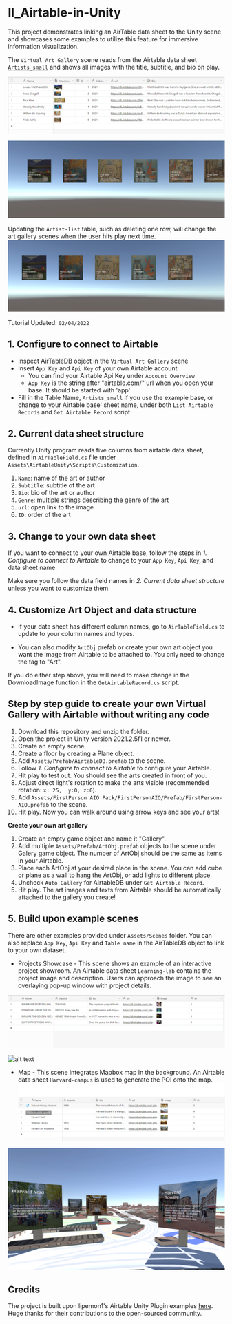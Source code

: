 # ll_Airtable-in-Unity

This project demonstrates linking an AirTable data sheet to the Unity scene and showcases some examples to utilize this feature for immersive information visualization. 

The `Virtual Art Gallery` scene reads from the Airtable data sheet [`Artists_small`](https://airtable.com/appV5LgA8wXE1FnXZ/tbl6BD4rsBZ4ma5nw/viwbGD5PDBeyGNfSO?blocks=hide) and shows all images with the title, subtitle, and bio on play.

![airtable format](/Screenshot/artist_table.png)

![art gallery](/Screenshot/Capture.PNG)

Updating the `Artist-list` table, such as deleting one row, will change the art gallery scenes when the user hits play next time.
![art gallery-update](/Screenshot/CaptureAfter.PNG)


Tutorial Updated: `02/04/2022`
## 1. Configure to connect to Airtable
* Inspect AirTableDB object in the `Virtual Art Gallery` scene
* Insert `App Key` and `Api Key` of your own Airtable account
    * You can find your Airtable Api Key under `Account Overview`
    * `App Key` is the string after "airtable.com/" url when you open your base. It should be started with 'app'
* Fill in the Table Name, `Artists_small` if you use the example base, or change to your Airtable base' sheet name, under both `List Airtable Records` and `Get Airtable Record` script

## 2. Current data sheet structure
Currently Unity program reads  five columns from airtable data sheet, defined in `AirTableField.cs` file under `Assets\AirtableUnity\Scripts\Customization`.
1. `Name`: name of the art or author
2. `Subtitle`: subtitle of the art
3. `Bio`: bio of the art or author
4. `Genre`: multiple strings describing the genre of the art
5. `url`: open link to the image
6. `ID`: order of the art


## 3. Change to your own data sheet
If you want to connect to your own Airtable base, follow the steps in *1. Configure to connect to Airtable* to change to your
`App Key`, `Api Key`, and data sheet name.

Make sure you follow the data field names in *2. Current data sheet structure* unless you want to customize them.


## 4. Customize Art Object and data structure
* If your data sheet has different column names, go to `AirTableField.cs` to update to your column names and types.

* You can also modify `ArtObj` prefab or create your own art object you want the image from Airtable to be attached to. You only need to change the tag to "Art".

If you do either step above, you will need to make change in the DownloadImage function in the `GetAirtableRecord.cs` script.

## Step by step guide to create your own Virtual Gallery with Airtable without writing any code
1. Download this repository and unzip the folder.
2. Open the project in Unity version 2021.2.5f1 or newer.
3. Create an empty scene.
4. Create a floor by creating a Plane object.
5. Add `Assets/Prefab/AirtableDB.prefab` to the scene.
6. Follow *1. Configure to connect to Airtable* to configure your Airtable.
7. Hit play to test out. You should see the arts created in front of you.
8. Adjust direct light's rotation to make the arts visible (recommended rotation: `x: 25,  y:0, z:0`).
9. Add `Assets/FirstPerson AIO Pack/FirstPersonAIO/Prefab/FirstPerson-AIO.prefab` to the scene.
10. Hit play. Now you can walk around using arrow keys and see your arts!

**Create your own art gallery**
1. Create an empty game object and name it "Gallery".
2. Add multiple `Assets/Prefab/ArtObj.prefab` objects to the scene under Galery game object. The number of ArtObj should be the same as items in your Airtable.
3. Place each ArtObj at your desired place in the scene. You can add cube or plane as a wall to hang the ArtObj, or add lights to different place.
4. Uncheck `Auto Gallery` for AirtableDB under `Get Airtable Record`.
5. Hit play. The art images and texts from Airtable should be automatically attached to the gallery you create!
 

 ## 5. Build upon example scenes
 There are other examples provided under `Assets/Scenes` folder. You can also replace  `App Key`, `Api Key` and `Table name` in the AirTableDB object to link to your own dataset.
 * Projects Showcase - This scene shows an example of an interactive project showroom. An Airtable data sheet `Learning-lab` contains the project image and description. Users can approach the image to see an overlaying pop-up window with project details.

 ![alt text](/Screenshot/project_table.png)

 ![alt text](/Screenshot/Showroom.png])

 * Map - This scene integrates Mapbox map in the background. An Airtable data sheet `Harvard-campus` is used to generate the POI onto the map.
 ![alt text](/Screenshot/harvard_table.png)

 ![alt text](/Screenshot/map.png)

## Credits
The project is built upon lipemon1's Airtable Unity Plugin examples [here](https://github.com/lipemon1/airtableunity). Huge thanks for their contributions to the open-sourced community.
